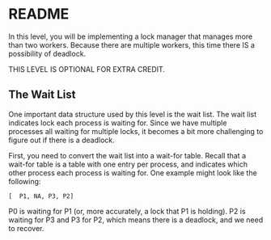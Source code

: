 # README

In this level, you will be implementing a lock manager that manages more than two workers. Because there are multiple workers, this
time there IS a possibility of deadlock. 

THIS LEVEL IS OPTIONAL FOR EXTRA CREDIT.

## The Wait List

One important data structure used by this level is the wait list. The wait list indicates lock each process is waiting
for. Since we have multiple processes all waiting for multiple locks, it becomes a bit more challenging to figure out if
there is a deadlock.

First, you need to convert the wait list into a wait-for table.  Recall that a wait-for table is a table with one entry
per process, and indicates which other process each process is waiting for. One example might look like the following:

    [  P1, NA, P3, P2]

P0 is waiting for P1 (or, more accurately, a lock that P1 is holding). P2 is waiting for P3 and P3 for P2, which means
there is a deadlock, and we need to recover.
